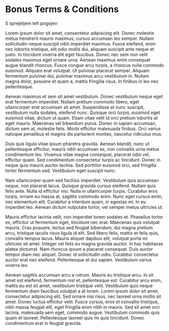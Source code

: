 # Bonus Terms & Conditions

S sprejetjem teh pogojev:

Lorem ipsum dolor sit amet, consectetur adipiscing elit. Donec molestie metus hendrerit mauris maximus, cursus accumsan leo semper. Nullam sollicitudin neque suscipit nibh imperdiet maximus. Fusce eleifend, enim nec lobortis tristique, elit odio mollis dui, aliquam suscipit ante neque et justo. In tincidunt viverra elit eget faucibus. Donec nec sem non velit sodales maximus eget ornare urna. Aenean maximus enim consequat augue blandit rhoncus. Fusce congue arcu turpis, a rhoncus nulla commodo euismod. Aliquam erat volutpat. Ut pulvinar placerat semper. Aliquam fermentum pulvinar dui, pulvinar maximus arcu vestibulum in. Nullam magna dolor, posuere et quam a, mattis fringilla risus. In finibus in leo nec pellentesque.

Aenean maximus et sem sit amet vestibulum. Donec vestibulum neque eget erat fermentum imperdiet. Nullam pretium commodo libero, eget ullamcorper erat accumsan sit amet. Suspendisse at nunc suscipit, vestibulum nulla sodales, eleifend nunc. Quisque orci turpis, euismod eget euismod vitae, dictum ut quam. Etiam vitae velit id orci pretium lobortis at eget mauris. Maecenas vel bibendum purus. Donec in sapien accumsan, dictum sem at, molestie felis. Morbi efficitur malesuada finibus. Orci varius natoque penatibus et magnis dis parturient montes, nascetur ridiculus mus.

Duis quis ligula vitae ipsum pharetra gravida. Aenean blandit, nunc ut pellentesque efficitur, mauris nibh accumsan ex, non convallis urna metus condimentum leo. Vivamus vitae magna consequat, placerat odio vel, efficitur quam. Sed condimentum consectetur turpis ac tincidunt. Donec in neque quis mauris auctor lacinia. Sed porttitor euismod orci, sed fringilla tortor fermentum sed. Vestibulum eget suscipit nunc.

Nam ullamcorper quam sed facilisis imperdiet. Vestibulum quis accumsan neque, non placerat lacus. Quisque gravida cursus eleifend. Nullam quis felis ante. Nulla id efficitur nisi. Nulla in ullamcorper turpis. Curabitur eros turpis, ornare eu massa at, sagittis commodo enim. Nunc eget cursus enim, nec elementum elit. Curabitur a interdum quam, in egestas mi. In eu imperdiet leo. Aenean dictum vulputate tortor, vel semper metus ultricies ut.

Mauris efficitur lacinia velit, non imperdiet lorem sodales et. Phasellus tortor ex, efficitur ut fermentum eget, tincidunt nec erat. Maecenas quis volutpat mauris. Cras posuere, lectus sed feugiat bibendum, dui magna pretium arcu, tristique iaculis risus ligula id elit. Sed libero felis, mattis et felis quis, convallis tempus lacus. Mauris aliquet dapibus elit, volutpat porta mi ultricies sit amet. Integer vel felis eu magna gravida auctor. In hac habitasse platea dictumst. Nam rhoncus ipsum a placerat consequat. Duis auctor tempor diam nec aliquet. Donec id sollicitudin odio. Curabitur consectetur auctor erat nec eleifend. Pellentesque et dui sapien. Vestibulum varius viverra leo.

Aenean sagittis accumsan arcu a rutrum. Mauris eu tristique arcu. In sit amet est eleifend, fermentum nisl et, pellentesque est. Curabitur arcu enim, mattis eu est sit amet, vestibulum tristique velit. Vestibulum quis neque fermentum diam faucibus volutpat a at lorem. Lorem ipsum dolor sit amet, consectetur adipiscing elit. Sed ornare nisi risus, nec laoreet urna mollis sit amet. Donec luctus efficitur velit. Fusce cursus, eros et convallis tristique, nibh massa feugiat elit, eget fringilla enim nibh in mauris. Sed sit amet orci lacinia, malesuada sem eget, commodo augue. Vestibulum commodo quis quam et laoreet. Pellentesque laoreet quis mi quis tincidunt. Donec condimentum erat in feugiat gravida.